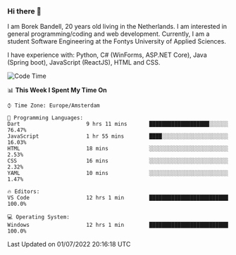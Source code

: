 ### Hi there 👋

I am Borek Bandell, 20 years old living in the Netherlands. I am interested in general programming/coding and web development. Currently, I am a student Software Engineering at the Fontys University of Applied Sciences.

I have experience with: Python, C# (WinForms, ASP.NET Core), Java (Spring boot), JavaScript (ReactJS), HTML and CSS.

<!--START_SECTION:waka-->
![Code Time](http://img.shields.io/badge/Code%20Time-202%20hrs%2023%20mins-blue)

📊 **This Week I Spent My Time On** 

```text
⌚︎ Time Zone: Europe/Amsterdam

💬 Programming Languages: 
Dart                     9 hrs 11 mins       ███████████████████░░░░░░   76.47% 
JavaScript               1 hr 55 mins        ████░░░░░░░░░░░░░░░░░░░░░   16.03% 
HTML                     18 mins             ░░░░░░░░░░░░░░░░░░░░░░░░░   2.53% 
CSS                      16 mins             ░░░░░░░░░░░░░░░░░░░░░░░░░   2.32% 
YAML                     10 mins             ░░░░░░░░░░░░░░░░░░░░░░░░░   1.47%

🔥 Editors: 
VS Code                  12 hrs 1 min        █████████████████████████   100.0%

💻 Operating System: 
Windows                  12 hrs 1 min        █████████████████████████   100.0%

```


 Last Updated on 01/07/2022 20:16:18 UTC
<!--END_SECTION:waka-->

<!--**tcBorek2002/tcBorek2002** is a ✨ _special_ ✨ repository because its `README.md` (this file) appears on your GitHub profile.

Here are some ideas to get you started:

- 🔭 I’m currently working on ...
- 🌱 I’m currently learning ...
- 👯 I’m looking to collaborate on ...
- 🤔 I’m looking for help with ...
- 💬 Ask me about ...
- 📫 How to reach me: ...
- 😄 Pronouns: ...
- ⚡ Fun fact: ...
-->
